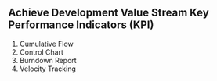## Achieve Development Value Stream Key Performance Indicators (KPI)

1. Cumulative Flow
2. Control Chart
3. Burndown Report
4. Velocity Tracking
